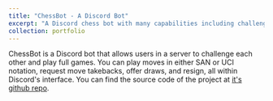 ```yaml
---
title: "ChessBot - A Discord Bot"
excerpt: "A Discord chess bot with many capabilities including challenging, resigning, offering draws, and much more.<br/><img src='/images/500x300.png'>"
collection: portfolio
---
```


ChessBot is a Discord bot that allows users in a server to challenge each other and play full games. You can play moves in either SAN or UCI notation, request move takebacks, offer draws, and resign, all within Discord's interface. You can find the source code of the project at [it's github repo](https://github.com/firefly293/chessbot).
